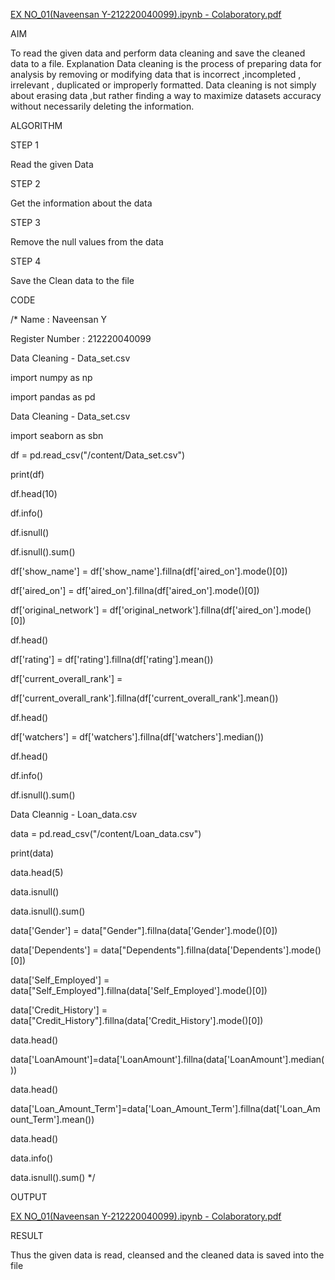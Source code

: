 [EX NO_01(Naveensan Y-212220040099).ipynb - Colaboratory.pdf](https://github.com/Naveensan123/EXP-NO-01/files/11471200/EX.NO_01.Naveensan.Y-212220040099.ipynb.-.Colaboratory.pdf)

AIM

To read the given data and perform data cleaning and save the cleaned data to a file.
Explanation
Data cleaning is the process of preparing data for analysis by removing or modifying data that is incorrect ,incompleted , irrelevant , duplicated
or improperly formatted. Data cleaning is not simply about erasing data ,but rather finding a way to maximize datasets accuracy without
necessarily deleting the information.

ALGORITHM

STEP 1

Read the given Data

STEP 2

Get the information about the data

STEP 3

Remove the null values from the data

STEP 4

Save the Clean data to the file

CODE

/* Name : Naveensan Y

Register Number : 212220040099

Data Cleaning - Data_set.csv

import numpy as np

import pandas as pd

Data Cleaning - Data_set.csv

import seaborn as sbn

df = pd.read_csv("/content/Data_set.csv")

print(df)

df.head(10)

df.info()

df.isnull()

df.isnull().sum()

df['show_name'] = df['show_name'].fillna(df['aired_on'].mode()[0])

df['aired_on'] = df['aired_on'].fillna(df['aired_on'].mode()[0])

df['original_network'] = df['original_network'].fillna(df['aired_on'].mode()[0])

df.head()

df['rating'] = df['rating'].fillna(df['rating'].mean())

df['current_overall_rank'] =

df['current_overall_rank'].fillna(df['current_overall_rank'].mean())

df.head()

df['watchers'] = df['watchers'].fillna(df['watchers'].median())

df.head()

df.info()

df.isnull().sum()

Data Cleannig - Loan_data.csv

data = pd.read_csv("/content/Loan_data.csv")

print(data)

data.head(5)

data.isnull()

data.isnull().sum()

data['Gender'] = data["Gender"].fillna(data['Gender'].mode()[0])

data['Dependents'] = data["Dependents"].fillna(data['Dependents'].mode()[0])

data['Self_Employed'] = data["Self_Employed"].fillna(data['Self_Employed'].mode()[0])

data['Credit_History'] = data["Credit_History"].fillna(data['Credit_History'].mode()[0])

data.head()

data['LoanAmount']=data['LoanAmount'].fillna(data['LoanAmount'].median())

data.head()

data['Loan_Amount_Term']=data['Loan_Amount_Term'].fillna(dat['Loan_Amount_Term'].mean())

data.head()

data.info()

data.isnull().sum() */

OUTPUT

[EX NO_01(Naveensan Y-212220040099).ipynb - Colaboratory.pdf](https://github.com/Naveensan123/EXP-NO-01/files/11471200/EX.NO_01.Naveensan.Y-212220040099.ipynb.-.Colaboratory.pdf)


RESULT

Thus the given data is read, cleansed and the cleaned data is saved into the file
